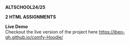 **ALTSCHOOL24/25**

**2 HTML ASSIGNMENTS**

**Live Demo**  
Checkout the live version of the project here https://ibeo-gh.github.io/comfy-Hoodie/
